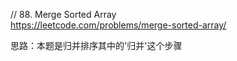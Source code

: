 // 88. Merge Sorted Array  
https://leetcode.com/problems/merge-sorted-array/  

思路：本题是归并排序其中的'归并'这个步骤